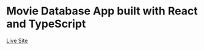 # Movie Database App built with React and TypeScript
[Live Site](https://starlit-starlight-33dbf7.netlify.app/)
